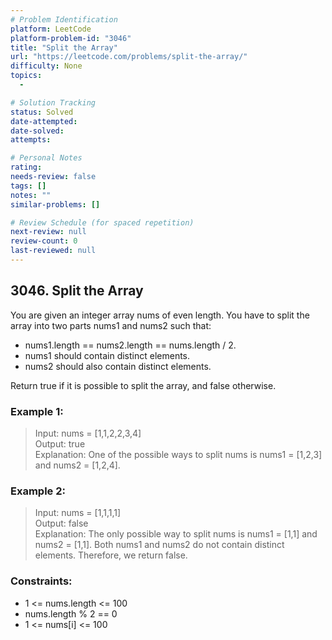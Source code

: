 ```yaml
---
# Problem Identification
platform: LeetCode
platform-problem-id: "3046"
title: "Split the Array"
url: "https://leetcode.com/problems/split-the-array/"
difficulty: None
topics:
  -

# Solution Tracking
status: Solved
date-attempted:
date-solved:
attempts:

# Personal Notes
rating:
needs-review: false
tags: []
notes: ""
similar-problems: []

# Review Schedule (for spaced repetition)
next-review: null
review-count: 0
last-reviewed: null
---
```


## 3046. Split the Array

You are given an integer array nums of even length. You have to split the array into two parts nums1 and nums2 such that:

- nums1.length == nums2.length == nums.length / 2.
- nums1 should contain distinct elements.
- nums2 should also contain distinct elements.

Return true if it is possible to split the array, and false otherwise.

### Example 1:

> Input: nums = [1,1,2,2,3,4]<br/>
> Output: true<br/>
> Explanation: One of the possible ways to split nums is nums1 = [1,2,3] and nums2 = [1,2,4].

### Example 2:

> Input: nums = [1,1,1,1]<br/>
> Output: false<br/>
> Explanation: The only possible way to split nums is nums1 = [1,1] and nums2 = [1,1]. Both nums1 and nums2 do not contain distinct elements. Therefore, we return false.

### Constraints:

- 1 <= nums.length <= 100
- nums.length % 2 == 0
- 1 <= nums[i] <= 100
